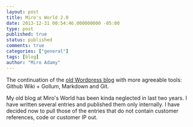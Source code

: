 ```yaml
---
layout: post
title: Miro's World 2.0
date: 2013-12-31 00:54:46.000000000 -05:00
type: post
published: true
status: published
comments: true
categories: ["general"]
tags: [blog]
author: "Miro Adamy"
---
```


The continuation of the [old Wordpress blog](http://miroadamy.wordpress.com) with more agreeable tools: Github Wiki + Gollum, Markdown and Git.

My old blog at Miro's World has been kinda neglected in last two years. I have written several entries and published them only internally. I have decided now to pull those of the entries that do not contain customer references, code or customer IP out.


